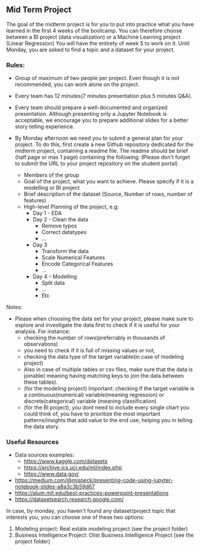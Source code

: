 ## Mid Term Project

The goal of the midterm project is for you to put into practice what you have learned in the first 4 weeks of the bootcamp. You can therefore choose between a BI project (data visualization) or a Machine Learning project (Linear Regression)
You will have the entirety of week 5 to work on it.
Until Monday, you are asked to find a topic and a dataset for your project.

### Rules:
- Group of maximum of two people per project. Even though it is not recommended, you can work alone on the project.
- Every team has 12 minutes(7 minutes presentation plus 5 minutes Q&A).
- Every team should prepare a well-documented and organized presentation. Although presenting only a Jupyter Notebook is acceptable, we encourage you to prepare additional slides for a better story telling experience.
- By Monday afternoon we need you to submit a general plan for your project. To do this, first create a new Github repository dedicated for the midterm project, containing a readme file. The readme should be brief (half page or max 1 page) containing the following: (Please don't forget to submit the URL to your project repository on the student portal)

     + Members of the group
     + Goal of the project, what you want to achieve. Please specify if it is a modelling or BI project
     + Brief description of the dataset (Source, Number of rows, number of features)
     + High-level Planning of the project, e.g:
         - Day 1 - EDA
         - Day 2 - Clean the data
           - Remove typos 
           - Correct datatypes
           - ...
        - Day 3 
          - Transform the data
          - Scale Numerical Features
          - Encode Categorical Features
          - ...
        - Day 4 - Modelling
          - Split data
          - ...
          - Etc

Notes:
- Please when choosing the data set for your project, please make sure to explore and investigate the data first to check if it is useful for your analysis. For instance:
  +  checking the number of rows(preferrably in thousands of observations)
  +  you need to check if it is full of missing values or not,
  +  checking the data type of the target variable(in case of modeling project)
  +  Also  in case of multiple tables or csv files, make sure that the data is joinable( meaning having matching keys to join the data between these tables).
  +  (for the modeling project) Important: checking if the target variable is a continuous(numerical) variable(meaning regression)  or discrete(categorical) variable (meaning classification)
  +  (for the BI project), you dont need to include every single chart you could think of, you have to prioritize the most important patterns/insights that add value to the end use, helping you in telling the data story.

### Useful Resources
- Data sources examples:
  + https://www.kaggle.com/datasets
  + https://archive.ics.uci.edu/ml/index.php
  + https://www.data.gov/
- https://medium.com/@mjspeck/presenting-code-using-jupyter-notebook-slides-a8a3c3b59d67
- https://alum.mit.edu/best-practices-powerpoint-presentations
- https://datasetsearch.research.google.com/

In case, by monday, you haven't found any dataset/project topic that interests you, you can choose one of these two options:
1. Modeling project: Real estate modeling project (see the project folder)
2. Business Intelligence Project: Olist Business Intelligence Project (see the project folder)
